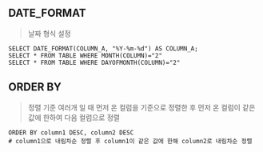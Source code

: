 ## DATE_FORMAT
> 날짜 형식 설정
```
SELECT DATE_FORMAT(COLUMN_A, "%Y-%m-%d") AS COLUMN_A;
SELECT * FROM TABLE WHERE MONTH(COLUMN)="2"
SELECT * FROM TABLE WHERE DAYOFMONTH(COLUMN)="2"
```
## ORDER BY
> 정렬 기준 여러개 일 때
> 먼저 온 컬럼을 기준으로 정렬한 후 먼저 온 컬럼이 같은 값에 한하여 다음 컬럼으로 정렬

```
ORDER BY column1 DESC, column2 DESC
# column1으로 내림차순 정렬 후 column1이 같은 값에 한해 column2로 내림차순 정렬
```